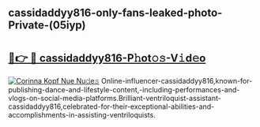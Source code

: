 ## cassidaddyy816-only-fans​-leaked-photo​-Private-(05iyp)


# <h2><a href="https://mediaupload.pro?title=cassidaddyy816&ref=git">🔗👉 🔴 cassidaddyy816-P𝚑ot𝚘𝚜-V𝚒d𝚎o</a></h2>

[![Corinna Kopf Nue Nu𝚍e𝚜](https://i.imgur.com/0qMVB7G.gif)](https://mediaupload.pro?title=cassidaddyy816&ref=git)
Online-influencer-cassidaddyy816,known-for-publishing-dance-and-lifestyle-content,-including-performances-and-vlogs-on-social-media-platforms.Brilliant-ventriloquist-assistant-cassidaddyy816,celebrated-for-their-exceptional-abilities-and-accomplishments-in-assisting-ventriloquists.  